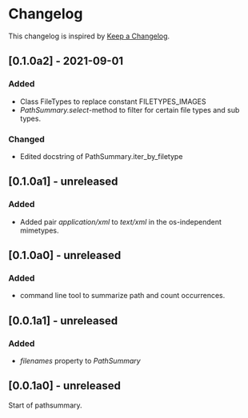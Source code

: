 # Changelog
This changelog is inspired by [Keep a Changelog](https://keepachangelog.com/en/1.0.0/).

## [0.1.0a2] - 2021-09-01
### Added
- Class FileTypes to replace constant FILETYPES_IMAGES
- *PathSummary.select*-method to filter for certain file types and sub types.

### Changed
- Edited docstring of PathSummary.iter_by_filetype

## [0.1.0a1] - unreleased
### Added
- Added pair *application/xml* to *text/xml* in the os-independent mimetypes.

## [0.1.0a0] - unreleased
### Added
- command line tool to summarize path and count occurrences.

## [0.0.1a1] - unreleased
### Added
- *filenames* property to *PathSummary*

## [0.0.1a0] - unreleased
Start of pathsummary.
